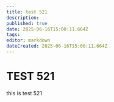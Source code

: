 ```yaml
---
title: test 521
description: 
published: true
date: 2025-06-16T15:00:11.664Z
tags: 
editor: markdown
dateCreated: 2025-06-16T15:00:11.664Z
---
```


# TEST 521
this is test 521
